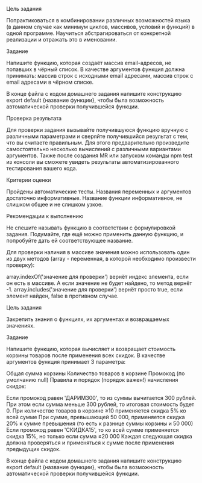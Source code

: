 Цель задания

Попрактиковаться в комбинировании различных возможностей языка (в данном случае как минимум циклов, массивов, условий и функций) в одной программе. Научиться абстрагироваться от конкретной реализации и отражать это в именовании.



Задание

Напишите функцию, которая создаёт массив email-адресов, не попавших в чёрный список. В качестве аргументов функция должна принимать: массив строк с исходными email адресами, массив строк с email адресами в чёрном списке.

В конце файла с кодом домашнего задания напишите конструкцию export default {название функции}, чтобы была возможность автоматической проверки получившейся функции.



Проверка результата

Для проверки задания вызывайте получившуюся функцию вручную с различными параметрами и сверяйте получившийся результат с тем, что вы считаете правильным. Для этого предварительно произведите самостоятельно несколько вычислений с различными вариантами аргументов. Также после создания MR или запуском команды npm test из консоли вы сможете увидеть результаты автоматизированного тестирования вашего кода.



Критерии оценки

Пройдены автоматические тесты. Названия переменных и аргументов достаточно информативные. Название функции информативное, не слишком общее и не слишком узкое.



Рекомендации к выполнению

Не спешите называть функцию в соответствии с формулировкой задания. Подумайте, где ещё можно применить данную функцию, и попробуйте дать ей соответствующее название.

Для проверки наличия в массиве значения можно использовать один из двух методов (array - переменная, в которой необходимо произвести проверку):

array.indexOf('значение для проверки') вернёт индекс элемента, если он есть в массиве. А если значение не будет найдено, то метод вернёт -1.
array.includes('значение для проверки') вернёт просто true, если элемент найден, false в противном случае.


Цель задания

Закрепить знания о функциях, их аргументах и возвращаемых значениях.



Задание

Напишите функцию, которая вычисляет и возвращает стоимость корзины товаров после применения всех скидок. В качестве аргументов функция принимает 3 параметра:

Общая сумма корзины
Количество товаров в корзине
Промокод (по умолчанию null)
Правила и порядок (порядок важен!) начисления скидок:

Если промокод равен 'ДАРИМ300', то из суммы вычитается 300 рублей. При этом если сумма меньше 300 рублей, то итоговая стоимость будет 0.
При количестве товаров в корзине ≥10 применяется скидка 5% ко всей сумме
При сумме, превышающей 50 000, применяется скидка 20% к сумме превышения (то есть к разнице суммы корзины и 50 000)
Если промокод равен 'СКИДКА15', то ко всей сумме применяется скидка 15%, но только если сумма ≥20 000
Каждая следующая скидка должна проверяться и применяться к сумме после применения предыдущих скидок.

В конце файла с кодом домашнего задания напишите конструкцию export default {название функции}, чтобы была возможность автоматической проверки получившейся функции.

